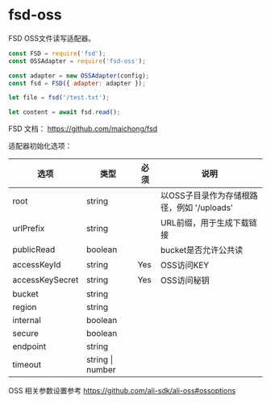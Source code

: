 # fsd-oss

FSD OSS文件读写适配器。

```js
const FSD = require('fsd');
const OSSAdapter = require('fsd-oss');

const adapter = new OSSAdapter(config);
const fsd = FSD({ adapter: adapter });

let file = fsd('/test.txt');

let content = await fsd.read();

```

FSD 文档： https://github.com/maichong/fsd

适配器初始化选项：

| 选项              | 类型               | 必须   | 说明                           |
| --------------- | ---------------- | ---- | ---------------------------- |
| root            | string           |      | 以OSS子目录作为存储根路径，例如 '/uploads' |
| urlPrefix       | string           |      | URL前缀，用于生成下载链接               |
| publicRead      | boolean          |      | bucket是否允许公共读               |
| accessKeyId     | string           | Yes  | OSS访问KEY                     |
| accessKeySecret | string           | Yes  | OSS访问秘钥                      |
| bucket          | string           |      |                              |
| region          | string           |      |                              |
| internal        | boolean          |      |                              |
| secure          | boolean          |      |                              |
| endpoint        | string           |      |                              |
| timeout         | string \| number |      |                              |

OSS 相关参数设置参考 https://github.com/ali-sdk/ali-oss#ossoptions

